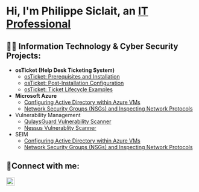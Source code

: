 <h1>Hi, I'm Philippe Siclait, an <a href="https://www.linkedin.com/in/philippe-henry-siclait-6aa54375/">IT Professional</a></h1>

<h2>👨‍💻 Information Technology & Cyber Security Projects:</h2>

- <b>osTicket (Help Desk Ticketing System)</b>
  - [osTicket: Prerequisites and Installation](https://github.com/SiclaitGitHub/osticket-prereqs)
  - [osTicket: Post-Installation Configuration](https://github.com/SiclaitGitHub/post-install-config)
  - [osTicket: Ticket Lifecycle Examples](https://github.com/SiclaitGitHub/ticket-lifecycle)
- <b>Microsoft Azure</b>
  - [Configuring Active Directory within Azure VMs](https://github.com/SiclaitGitHub/configure-ad)
  - [Network Security Groups (NSGs) and Inspecting Network Protocols](https://github.com/SiclaitGitHub/azure-network-protocols)
- Vulnerability Management 
  - [QulaysGuard Vulnerability Scanner](https://github.com/SiclaitGitHub/configure-ad)
  - [Nessus Vulnerablity Scanner](https://github.com/SiclaitGitHub/azure-network-protocols)    
- SEIM
  - [Configuring Active Directory within Azure VMs](https://github.com/SiclaitGitHub/SEIM)
  - [Network Security Groups (NSGs) and Inspecting Network Protocols](https://github.com/SiclaitGitHub/azure-network-protocols)

<h2>🤳Connect with me:</h2>

[<img align="left" alt="Philippe Siclait | LinkedIn" width="22px" src="https://cdn.jsdelivr.net/npm/simple-icons@v3/icons/linkedin.svg" />][linkedin]

[linkedin]: https://www.linkedin.com/in/philippe-henry-siclait-6aa54375/
